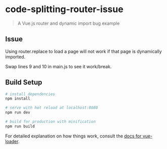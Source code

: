 # code-splitting-router-issue

> A Vue.js router and dynamic import bug example 

## Issue
Using router.replace to load a page will not work if that page is dynamically imported.

Swap lines 9 and 10 in main.js to see it work/break.

## Build Setup

``` bash
# install dependencies
npm install

# serve with hot reload at localhost:8080
npm run dev

# build for production with minification
npm run build
```

For detailed explanation on how things work, consult the [docs for vue-loader](http://vuejs.github.io/vue-loader).
